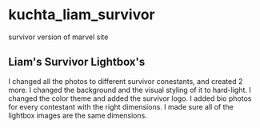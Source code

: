# kuchta_liam_survivor
 survivor version of marvel site

## Liam's Survivor Lightbox's

I changed all the photos to different survivor conestants, and created 2 more. I changed the background and the visual styling of it to hard-light. I changed the color theme and added the survivor logo. I added bio photos for every contestant with the right dimensions. I made sure all of the lightbox images are the same dimensions.


